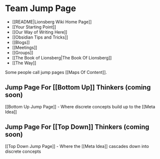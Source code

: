 # Team Jump Page

- [[README|Lionsberg Wiki Home Page]]
- [[Your Starting Point]]
- [[Our Way of Writing Here]]
- [[Obsidian Tips and Tricks]]
- [[Blogs]]
- [[Meetings]]
- [[Groups]]
- [[The Book of Lionsberg|The Book Of Lionsberg]]
- [[The Way]]

Some people call jump pages [[Maps Of Content]]. 

## Jump Page For [[Bottom Up]] Thinkers (coming soon)
[[Bottom Up Jump Page]] - Where discrete concepts build up to the [[Meta Idea]] 

## Jump Page For [[Top Down]] Thinkers (coming soon)
[[Top Down Jump Page]] - Where the [[Meta Idea]] cascades down into discrete concepts
